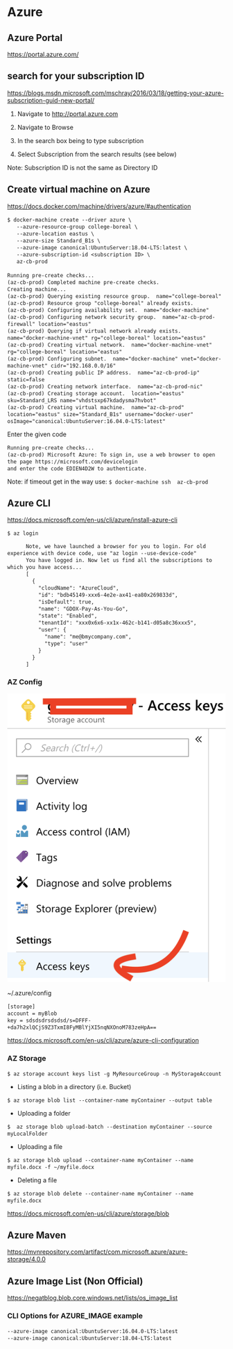 # Azure

## Azure Portal

https://portal.azure.com/


## search for your subscription ID

https://blogs.msdn.microsoft.com/mschray/2016/03/18/getting-your-azure-subscription-guid-new-portal/

1. Navigate to http://portal.azure.com

2. Navigate to Browse

3. In the search box being to type subscription

4. Select Subscription from the search results (see below)

Note: Subscription ID is not the same as Directory ID


## Create virtual machine on Azure

https://docs.docker.com/machine/drivers/azure/#authentication

```
$ docker-machine create --driver azure \
   --azure-resource-group college-boreal \
   --azure-location eastus \
   --azure-size Standard_B1s \
   --azure-image canonical:UbuntuServer:18.04-LTS:latest \
   --azure-subscription-id <subscription ID> \
   az-cb-prod
   
Running pre-create checks...
(az-cb-prod) Completed machine pre-create checks.
Creating machine...
(az-cb-prod) Querying existing resource group.  name="college-boreal"
(az-cb-prod) Resource group "college-boreal" already exists.
(az-cb-prod) Configuring availability set.  name="docker-machine"
(az-cb-prod) Configuring network security group.  name="az-cb-prod-firewall" location="eastus"
(az-cb-prod) Querying if virtual network already exists.  name="docker-machine-vnet" rg="college-boreal" location="eastus"
(az-cb-prod) Creating virtual network.  name="docker-machine-vnet" rg="college-boreal" location="eastus"
(az-cb-prod) Configuring subnet.  name="docker-machine" vnet="docker-machine-vnet" cidr="192.168.0.0/16"
(az-cb-prod) Creating public IP address.  name="az-cb-prod-ip" static=false
(az-cb-prod) Creating network interface.  name="az-cb-prod-nic"
(az-cb-prod) Creating storage account.  location="eastus" sku=Standard_LRS name="vhdstsxp67kdadysma7hvbot"
(az-cb-prod) Creating virtual machine.  name="az-cb-prod" location="eastus" size="Standard_B1s" username="docker-user" osImage="canonical:UbuntuServer:16.04.0-LTS:latest"
```

Enter the given code

```
Running pre-create checks...
(az-cb-prod) Microsoft Azure: To sign in, use a web browser to open the page https://microsoft.com/devicelogin
and enter the code EDIEN4D2W to authenticate.
```

Note: if timeout get in the way use: `$ docker-machine ssh  az-cb-prod`


## Azure CLI

https://docs.microsoft.com/en-us/cli/azure/install-azure-cli

```
$ az login
```
          Note, we have launched a browser for you to login. For old experience with device code, use "az login --use-device-code"
          You have logged in. Now let us find all the subscriptions to which you have access...
          [
            {
              "cloudName": "AzureCloud",
              "id": "bdb45149-xxx6-4e2e-ax41-ea80x269833d",
              "isDefault": true,
              "name": "GDOX-Pay-As-You-Go",
              "state": "Enabled",
              "tenantId": "xxx0x6x6-xx1x-462c-b141-d05a8c36xxx5",
              "user": {
                "name": "me@bmycompany.com",
                "type": "user"
              }
            }
          ]

### AZ Config

![alt tag](./AccessKeys.png)

~/.azure/config

```
[storage]
account = myBlob
key = sdsdsdrsdsdsd/s=DFFF-+da7h2xlQCjS9Z3TxmI8FyMBlYjXI5nqNXOnoM783zeHpA==

```

https://docs.microsoft.com/en-us/cli/azure/azure-cli-configuration

### AZ Storage


```
$ az storage account keys list -g MyResourceGroup -n MyStorageAccount
```

* Listing a blob in a directory (i.e. Bucket)

```
$ az storage blob list --container-name myContainer --output table
```

* Uploading a folder

```
$  az storage blob upload-batch --destination myContainer --source myLocalFolder
```

* Uploading a file

```
$ az storage blob upload --container-name myContainer --name myfile.docx -f ~/myfile.docx
```

* Deleting a file

```
$ az storage blob delete --container-name myContainer --name myfile.docx
```

https://docs.microsoft.com/en-us/cli/azure/storage/blob


## Azure Maven

https://mvnrepository.com/artifact/com.microsoft.azure/azure-storage/4.0.0


## Azure Image List (Non Official)

https://negatblog.blob.core.windows.net/lists/os_image_list

### CLI Options for AZURE_IMAGE example
```
--azure-image canonical:UbuntuServer:16.04.0-LTS:latest
--azure-image canonical:UbuntuServer:18.04-LTS:latest
```
